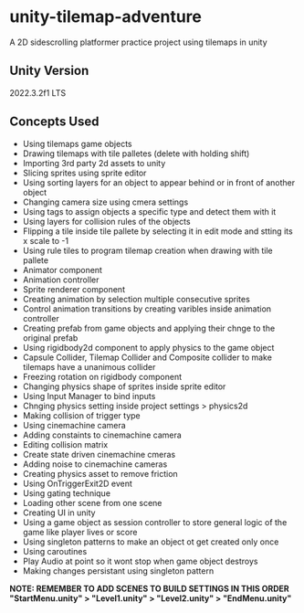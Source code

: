# unity-tilemap-adventure
A 2D sidescrolling platformer practice project using tilemaps in unity

## Unity Version
2022.3.2f1 LTS

## Concepts Used
- Using tilemaps game objects
- Drawing tilemaps with tile palletes (delete with holding shift)
- Importing 3rd party 2d assets to unity
- Slicing sprites using sprite editor
- Using sorting layers for an object to appear behind or in front of another object
- Changing camera size using cmera settings
- Using tags to assign objects a specific type and detect them with it
- Using layers for collision rules of the objects
- Flipping a tile inside tile pallete by selecting it in edit mode and stting its x scale to -1
- Using rule tiles to program tilemap creation when drawing with tile pallete
- Animator component
- Animation controller
- Sprite renderer component
- Creating animation by selection multiple consecutive sprites
- Control animation transitions by creating varibles inside animation controller
- Creating prefab from game objects and applying their chnge to the original prefab
- Using rigidbody2d component to apply physics to the game object
- Capsule Collider, Tilemap Collider and Composite collider to make tilemaps have a unanimous collider
- Freezing rotation on rigidbody component
- Changing physics shape of sprites inside sprite editor
- Using Input Manager to bind inputs
- Chnging physics setting inside project settings > physics2d
- Making collision of trigger type
- Using cinemachine camera
- Adding constaints to cinemachine camera
- Editing collision matrix
- Create state driven cinemachine cmeras
- Adding noise to cinemachine cameras
- Creating physics asset to remove friction
- Using OnTriggerExit2D event
- Using gating technique
- Loading other scene from one scene
- Creating UI in unity
- Using a game object as session controller to store general logic of the game like player lives or score
- Using singleton patterns to make an object ot get created only once
- Using caroutines
- Play Audio at point so it wont stop when game object destroys
- Making changes persistant using singleton pattern

**NOTE: REMEMBER TO ADD SCENES TO BUILD SETTINGS IN THIS ORDER "StartMenu.unity" > "Level1.unity" > "Level2.unity" > "EndMenu.unity"**
